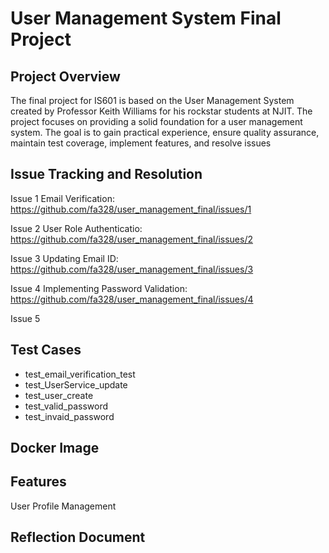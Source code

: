 # User Management System Final Project

## Project Overview
The final project for IS601 is based on the User Management System created by Professor Keith Williams for his rockstar students at NJIT. The project focuses on providing a solid foundation for a user management system. The goal is to gain practical experience, ensure quality assurance, maintain test coverage, implement features, and resolve issues

## Issue Tracking and Resolution
Issue 1 Email Verification: https://github.com/fa328/user_management_final/issues/1

Issue 2 User Role Authenticatio: https://github.com/fa328/user_management_final/issues/2

Issue 3 Updating Email ID: https://github.com/fa328/user_management_final/issues/3

Issue 4 Implementing Password Validation: https://github.com/fa328/user_management_final/issues/4

Issue 5

## Test Cases
- test_email_verification_test
- test_UserService_update
- test_user_create
- test_valid_password
- test_invaid_password

## Docker Image


## Features 
User Profile Management

## Reflection Document